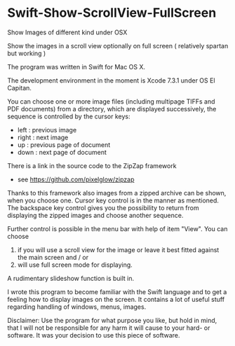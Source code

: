 # Swift-Show-ScrollView-FullScreen
Show Images of different kind under OSX

Show the images in a scroll view optionally on full screen
( relatively spartan but working )

The program was written in Swift for Mac OS X.

The development environment in the moment is Xcode 7.3.1 under OS El Capitan.

You can choose one or more image files (including multipage TIFFs and PDF documents) from a directory, which are displayed successively, the sequence is controlled by the cursor keys:
 + left   : previous image
 + right  : next image
 + up     : previous page of document
 + down   : next page of document

There is a link in the source code to the ZipZap framework
 +   see <https://github.com/pixelglow/zipzap>

Thanks to this framework also images from a zipped archive can be shown, when you choose one. Cursor key control is in the manner as mentioned. The backspace key control gives you the possibility to return from displaying the zipped images and choose another sequence.

Further control is possible in the menu bar with help of item "View". You can choose
 1. if you will use a scroll view for the image or leave it best fitted against the main screen and / or
 2. will use full screen mode for displaying.

A rudimentary slideshow function is built in. 

I wrote this program to become familiar with the Swift language and to get a feeling how to display images on the screen. It contains a lot of useful stuff regarding handling of windows, menus, images.

Disclaimer:
Use the program for what purpose you like, but hold in mind, that I will not be responsible for any harm it will cause to your hard- or software. It was your decision to use this piece of software.
